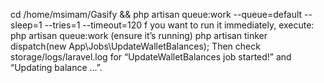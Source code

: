 cd /home/msimam/Gasify && php artisan queue:work --queue=default --sleep=1 --tries=1 --timeout=120
f you want to run it immediately, execute:
php artisan queue:work (ensure it’s running)
php artisan tinker
dispatch(new App\Jobs\UpdateWalletBalances);
Then check storage/logs/laravel.log for “UpdateWalletBalances job started!” and “Updating balance …”.

